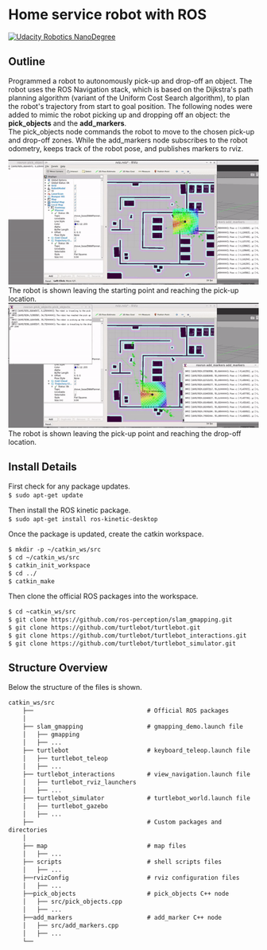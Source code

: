 # Home service robot with ROS
[![Udacity Robotics NanoDegree](https://img.shields.io/badge/Udacity-RoboND-blue.svg?logo=udacity&link=http://left)](https://www.udacity.com/course/robotics-software-engineer--nd209)

## Outline

Programmed a robot to autonomously pick-up and drop-off an object. The robot uses the ROS Navigation stack, which is based on the Dijkstra's path planning algorithm (variant of the Uniform Cost Search algorithm), to plan the robot's trajectory from start to goal position. The following nodes were added to mimic the robot picking up and dropping off an object: the __pick_objects__ and the __add_markers__.   
The pick_objects node commands the robot to move to the chosen pick-up and drop-off zones. While the add_markers node subscribes to the robot odometry, keeps track of the robot pose, and publishes markers to rviz.

<div align="center">
    <img src="hs_robot1.gif" width="600">
</div>
The robot is shown leaving the starting point and reaching the pick-up location.

<div align="center">
    <img src="hs_robot2.gif" width="600">
</div>
The robot is shown leaving the pick-up point and reaching the drop-off location.

## Install Details

First check for any package updates.  
`$ sudo apt-get update `

Then install the ROS kinetic package.  
`$ sudo apt-get install ros-kinetic-desktop `

Once the package is updated, create the catkin workspace.
```
$ mkdir -p ~/catkin_ws/src
$ cd ~/catkin_ws/src
$ catkin_init_workspace
$ cd ../
$ catkin_make
```

Then clone the official ROS packages into the workspace.
```
$ cd ~catkin_ws/src
$ git clone https://github.com/ros-perception/slam_gmapping.git
$ git clone https://github.com/turtlebot/turtlebot.git
$ git clone https://github.com/turtlebot/turtlebot_interactions.git
$ git clone https://github.com/turtlebot/turtlebot_simulator.git
```

## Structure Overview

Below the structure of the files is shown.
```
catkin_ws/src
    ├──                                # Official ROS packages
    │
    ├── slam_gmapping                  # gmapping_demo.launch file                   
    │   ├── gmapping
    │   ├── ...
    ├── turtlebot                      # keyboard_teleop.launch file
    │   ├── turtlebot_teleop
    │   ├── ...
    ├── turtlebot_interactions         # view_navigation.launch file      
    │   ├── turtlebot_rviz_launchers
    │   ├── ...
    ├── turtlebot_simulator            # turtlebot_world.launch file 
    │   ├── turtlebot_gazebo
    │   ├── ...
    ├──                                # Custom packages and directories
    │
    ├── map                            # map files
    │   ├── ...
    ├── scripts                        # shell scripts files
    │   ├── ...
    ├──rvizConfig                      # rviz configuration files
    │   ├── ...
    ├──pick_objects                    # pick_objects C++ node
    │   ├── src/pick_objects.cpp
    │   ├── ...
    ├──add_markers                     # add_marker C++ node
    │   ├── src/add_markers.cpp
    │   ├── ...
    └──
```
